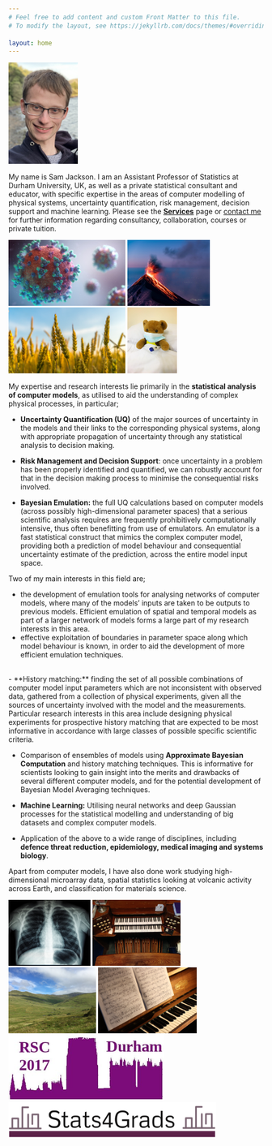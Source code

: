 ```yaml
---
# Feel free to add content and custom Front Matter to this file.
# To modify the layout, see https://jekyllrb.com/docs/themes/#overriding-theme-defaults

layout: home
---
```

<img src="pics/meo.jpg" height="200">

My name is Sam Jackson.  I am an Assistant Professor of Statistics at Durham University, UK, as well as a private statistical consultant and educator, with specific expertise in the areas of computer modelling of physical systems, uncertainty quantification, risk management, decision support and machine learning. Please see the [**Services**][jacksonServices] page or [contact me](mailto:samjacksonstats@gmail.com) for further information regarding consultancy, collaboration, courses or private tuition.

<img src="pics/virus.jpg" height="130">
<img src="pics/volcano.jpg" height="130">
<img src="pics/wheat.jpg" height="130">
<img src="pics/flu.jpg" height="130">

My expertise and research interests lie primarily in the **statistical analysis of computer models**, as utilised to aid the understanding of complex physical processes, in particular;

- **Uncertainty Quantification (UQ)** of the major sources of uncertainty in the models and their links to the corresponding physical systems, along with appropriate propagation of uncertainty through any statistical analysis to decision making.

- **Risk Management and Decision Support**: once uncertainty in a problem has been properly identified and quantified, we can robustly account for that in the decision making process to minimise the consequential risks involved.

- **Bayesian Emulation:** the full UQ calculations based on computer models (across possibly high-dimensional parameter spaces) that a serious scientific analysis requires are frequently prohibitively computationally intensive, thus often benefitting from use of emulators.  An emulator is a fast statistical construct that mimics the complex computer model, providing both a prediction of model behaviour and consequential uncertainty estimate of the prediction, across the entire model input space.
<!-- of computationally intensive models to facilitate comprehensive analysis of model behaviour across possibly high-dimensional parameter spaces. Such emulation is essential for performing many analyses involving the models, including sensitivity analysis and optimisation. -->
Two of my main interests in this field are;
  - the development of emulation tools for analysing networks of computer models, where many of the models’ inputs are taken to be outputs to previous models. Efficient emulation of spatial and temporal models as part of a larger network of models forms a large part of my research interests in this area.
  - effective exploitation of boundaries in parameter space along which model behaviour is known, in order to aid the development of more efficient emulation techniques.  
   <br />
- **History matching:** finding the set of all possible combinations of computer model input parameters which are not inconsistent with observed data, gathered from a collection of physical experiments, given all the sources of uncertainty involved with the model and the measurements. 
Particular research interests in this area include designing physical experiments for prospective history matching that are expected to be most informative in accordance with large classes of possible specific scientific criteria.

- Comparison of ensembles of models using **Approximate Bayesian Computation** and history matching techniques. This is informative for scientists looking to gain insight into the merits and drawbacks of several different computer models, and for the potential development of Bayesian Model Averaging techniques.

- **Machine Learning:** Utilising neural networks and deep Gaussian processes for the statistical modelling and understanding of big datasets and complex computer models.

- Application of the above to a wide range of disciplines, including **defence threat reduction, epidemiology, medical imaging and systems biology**.

Apart from computer models, I have also done work studying high-dimensional microarray data, spatial statistics looking at volcanic activity across Earth, and classification for materials science.

<img src="pics/xray.jpg" height="130">
<img src="pics/organ.jpg" height="130">
<img src="pics/snowdonia.jpg" height="130">
<img src="pics/music.jpg" height="130">

<img src="pics/rsc2017logo.jpg" height="130">
<img src="pics/stats4gradslogo.jpg" height="70">

[jacksonServices]: https://samjacksonstats.github.io/services/